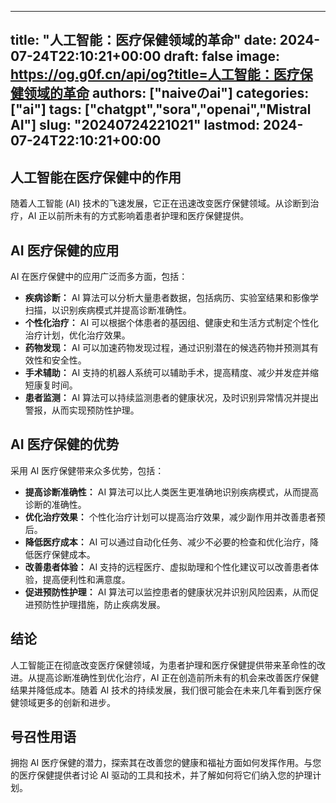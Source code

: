 
---
title: "人工智能：医疗保健领域的革命"
date: 2024-07-24T22:10:21+00:00
draft: false
image: https://og.g0f.cn/api/og?title=人工智能：医疗保健领域的革命
authors: ["naiveのai"]
categories: ["ai"]
tags: ["chatgpt","sora","openai","Mistral AI"]
slug: "20240724221021"
lastmod: 2024-07-24T22:10:21+00:00
---
## 人工智能在医疗保健中的作用

随着人工智能 (AI) 技术的飞速发展，它正在迅速改变医疗保健领域。从诊断到治疗，AI 正以前所未有的方式影响着患者护理和医疗保健提供。

## AI 医疗保健的应用

AI 在医疗保健中的应用广泛而多方面，包括：

* **疾病诊断：** AI 算法可以分析大量患者数据，包括病历、实验室结果和影像学扫描，以识别疾病模式并提高诊断准确性。
* **个性化治疗：** AI 可以根据个体患者的基因组、健康史和生活方式制定个性化治疗计划，优化治疗效果。
* **药物发现：** AI 可以加速药物发现过程，通过识别潜在的候选药物并预测其有效性和安全性。
* **手术辅助：** AI 支持的机器人系统可以辅助手术，提高精度、减少并发症并缩短康复时间。
* **患者监测：** AI 算法可以持续监测患者的健康状况，及时识别异常情况并提出警报，从而实现预防性护理。

## AI 医疗保健的优势

采用 AI 医疗保健带来众多优势，包括：

* **提高诊断准确性：** AI 算法可以比人类医生更准确地识别疾病模式，从而提高诊断的准确性。
* **优化治疗效果：** 个性化治疗计划可以提高治疗效果，减少副作用并改善患者预后。
* **降低医疗成本：** AI 可以通过自动化任务、减少不必要的检查和优化治疗，降低医疗保健成本。
* **改善患者体验：** AI 支持的远程医疗、虚拟助理和个性化建议可以改善患者体验，提高便利性和满意度。
* **促进预防性护理：** AI 算法可以监控患者的健康状况并识别风险因素，从而促进预防性护理措施，防止疾病发展。

## 结论

人工智能正在彻底改变医疗保健领域，为患者护理和医疗保健提供带来革命性的改进。从提高诊断准确性到优化治疗，AI 正在创造前所未有的机会来改善医疗保健结果并降低成本。随着 AI 技术的持续发展，我们很可能会在未来几年看到医疗保健领域更多的创新和进步。

## 号召性用语

拥抱 AI 医疗保健的潜力，探索其在改善您的健康和福祉方面如何发挥作用。与您的医疗保健提供者讨论 AI 驱动的工具和技术，并了解如何将它们纳入您的护理计划。